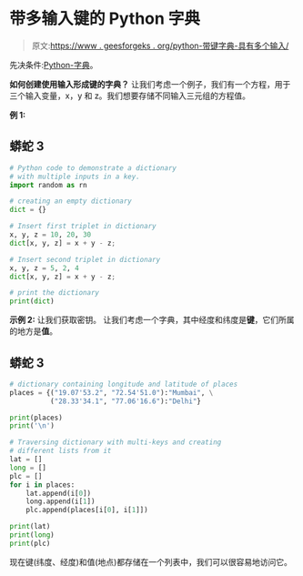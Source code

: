 # 带多输入键的 Python 字典

> 原文:[https://www . geesforgeks . org/python-带键字典-具有多个输入/](https://www.geeksforgeeks.org/python-dictionary-with-keys-having-multiple-inputs/)

先决条件:[Python-字典](https://www.geeksforgeeks.org/python-dictionary/)。

**如何创建使用输入形成键的字典？**
让我们考虑一个例子，我们有一个方程，用于三个输入变量，x，y 和 z。我们想要存储不同输入三元组的方程值。

**例 1:**

## 蟒蛇 3

```py
# Python code to demonstrate a dictionary
# with multiple inputs in a key.
import random as rn

# creating an empty dictionary
dict = {}

# Insert first triplet in dictionary
x, y, z = 10, 20, 30
dict[x, y, z] = x + y - z;

# Insert second triplet in dictionary
x, y, z = 5, 2, 4
dict[x, y, z] = x + y - z;

# print the dictionary
print(dict)
```

**示例 2:** 让我们获取密钥。
让我们考虑一个字典，其中经度和纬度是**键**，它们所属的地方是**值**。

## 蟒蛇 3

```py
# dictionary containing longitude and latitude of places
places = {("19.07'53.2", "72.54'51.0"):"Mumbai", \
          ("28.33'34.1", "77.06'16.6"):"Delhi"}

print(places)
print('\n')

# Traversing dictionary with multi-keys and creating
# different lists from it
lat = []
long = []
plc = []
for i in places:
    lat.append(i[0])
    long.append(i[1])
    plc.append(places[i[0], i[1]])

print(lat)
print(long)
print(plc)
```

现在键(纬度、经度)和值(地点)都存储在一个列表中，我们可以很容易地访问它。
